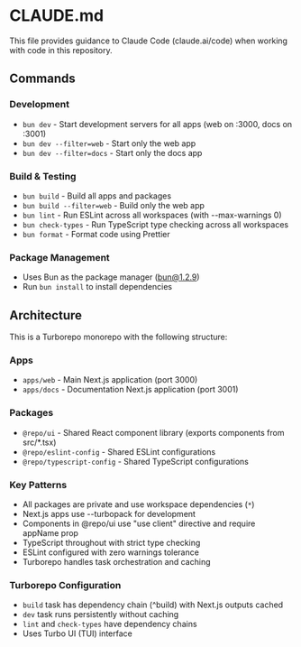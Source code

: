 # CLAUDE.md

This file provides guidance to Claude Code (claude.ai/code) when working with code in this repository.

## Commands

### Development
- `bun dev` - Start development servers for all apps (web on :3000, docs on :3001)
- `bun dev --filter=web` - Start only the web app
- `bun dev --filter=docs` - Start only the docs app

### Build & Testing  
- `bun build` - Build all apps and packages
- `bun build --filter=web` - Build only the web app
- `bun lint` - Run ESLint across all workspaces (with --max-warnings 0)
- `bun check-types` - Run TypeScript type checking across all workspaces
- `bun format` - Format code using Prettier

### Package Management
- Uses Bun as the package manager (bun@1.2.9)
- Run `bun install` to install dependencies

## Architecture

This is a Turborepo monorepo with the following structure:

### Apps
- `apps/web` - Main Next.js application (port 3000)
- `apps/docs` - Documentation Next.js application (port 3001)

### Packages
- `@repo/ui` - Shared React component library (exports components from src/*.tsx)
- `@repo/eslint-config` - Shared ESLint configurations
- `@repo/typescript-config` - Shared TypeScript configurations

### Key Patterns
- All packages are private and use workspace dependencies (`*`)
- Next.js apps use --turbopack for development
- Components in @repo/ui use "use client" directive and require appName prop
- TypeScript throughout with strict type checking
- ESLint configured with zero warnings tolerance
- Turborepo handles task orchestration and caching

### Turborepo Configuration
- `build` task has dependency chain (^build) with Next.js outputs cached
- `dev` task runs persistently without caching
- `lint` and `check-types` have dependency chains
- Uses Turbo UI (TUI) interface